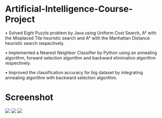 # Artificial-Intelligence-Course-Project

• Solved Eight Puzzle problem by Java using Uniform Cost Search, A* with the Misplaced Tile
heuristic search and A* with the Manhattan Distance heuristic search respectively.

• Implemented a Nearest Neighbor Classifier by Python using an annealing algorithm, forward
selection algorithm and backward elimination algorithm respectively.

• Improved the classification accuracy for big dataset by integrating annealing algorithm with
backward selection algorithm.


# Screenshot
<img src="https://github.com/Jameslovecs/Artificial-Intelligence-Course-Project/blob/master/Nodes%20expand.jpg"/>
<img src="https://github.com/Jameslovecs/Artificial-Intelligence-Course-Project/blob/master/Space.jpg"/>
<img src="https://github.com/Jameslovecs/Artificial-Intelligence-Course-Project/blob/master/KNN%20Classifier.jpg"/>
